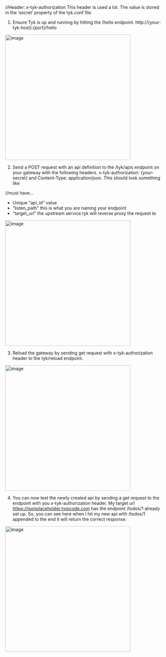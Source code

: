 //Header: x-tyk-authorization 
This header is used a lot. The value is stored in the ‘secret’ property of the tyk.conf file

1.	Ensure Tyk is up and running by hitting the /hello endpoint.
http://{your-tyk-host}:{port}/hello 
<img width="400" alt="image" src="https://github.com/AnthonyBibbo/tyk-documentation/assets/118140090/2bcc83cf-db1a-4379-a3a5-4aaffd8eaf1b">

2.	Send a POST request with an api definition to the /tyk/apis endpoint on your gateway with the following headers. x-tyk-authorization: {your-secret} and Content-Type: application/json. This should look something like 

//must have…
-	Unique “api_id” value
-	“listen_path” this is what you are naming your endpoint
-	“target_url” the upstream service tyk will reverse proxy the request to
<img width="400" alt="image" src="https://github.com/AnthonyBibbo/tyk-documentation/assets/118140090/2ffcc7e3-f6cf-4c49-85cf-c1766a5d23e4">

3.	Reload the gateway by sending get request with x-tyk-authorization header to the tyk/reload endpoint.
<img width="400" alt="image" src="https://github.com/AnthonyBibbo/tyk-documentation/assets/118140090/e697ce3d-fb68-4531-a5b9-33e89354bfa2">

4.	You can now test the newly created api by sending a get request to the endpoint with you x-tyk-authorization header. My target url https://jsonplaceholder.typicode.com has the endpoint /todos/1 already set up. So, you can see here when I hit my new api with /todos/1 appended to the end it will return the correct response. 
<img width="400" alt="image" src="https://github.com/AnthonyBibbo/tyk-documentation/assets/118140090/fc670185-4002-4baa-bc03-89727bbb8b13">
